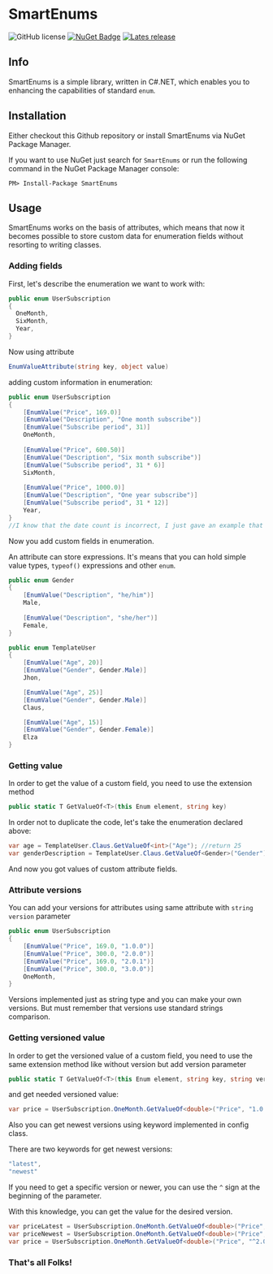 # SmartEnums 
![GitHub license](https://img.shields.io/badge/license-MIT-blue.svg)
[![NuGet Badge](https://buildstats.info/nuget/SmartEnums)](https://www.nuget.org/packages/SmartEnums/)
[![Lates release](https://github.com/ClausStolz/SmartEnums/actions/workflows/master.yml/badge.svg)](https://github.com/ClausStolz/SmartEnums/actions/workflows/master.yml)

## Info
SmartEnums is a simple library, written in C#.NET, which enables you to enhancing the capabilities of standard `enum`.

## Installation
Either checkout this Github repository or install SmartEnums via NuGet Package Manager. 

If you want to use NuGet just search for `SmartEnums` or run the following command in the NuGet Package Manager console:

`PM> Install-Package SmartEnums`

## Usage
SmartEnums works on the basis of attributes, which means that now it becomes possible to store custom data for enumeration fields without resorting to writing classes.


### Adding fields
First, let's describe the enumeration we want to work with:
```csharp
public enum UserSubscription
{
  OneMonth,
  SixMonth, 
  Year,
}
```
Now using attribute 
```csharp 
EnumValueAttribute(string key, object value)
``` 
adding custom information in enumeration:

```csharp
public enum UserSubscription
{
    [EnumValue("Price", 169.0)]
    [EnumValue("Description", "One month subscribe")]
    [EnumValue("Subscribe period", 31)]
    OneMonth,
    
    [EnumValue("Price", 600.50)]
    [EnumValue("Description", "Six month subscribe")]
    [EnumValue("Subscribe period", 31 * 6)]
    SixMonth, 
    
    [EnumValue("Price", 1000.0)]
    [EnumValue("Description", "One year subscribe")]
    [EnumValue("Subscribe period", 31 * 12)]
    Year,
}
//I know that the date count is incorrect, I just gave an example that you can store any data
```
Now you add custom fields in enumeration.


An attribute can store expressions. It's means that you can hold simple value types, `typeof()` expressions and other `enum`.
```csharp
public enum Gender
{
    [EnumValue("Description", "he/him")]
    Male,
    
    [EnumValue("Description", "she/her")]
    Female,
}

public enum TemplateUser
{
    [EnumValue("Age", 20)]
    [EnumValue("Gender", Gender.Male)]
    Jhon,

    [EnumValue("Age", 25)]
    [EnumValue("Gender", Gender.Male)]
    Claus,

    [EnumValue("Age", 15)]
    [EnumValue("Gender", Gender.Female)]
    Elza
}
```

### Getting value
In order to get the value of a custom field, you need to use the extension method 

```csharp
public static T GetValueOf<T>(this Enum element, string key)
```

In order not to duplicate the code, let's take the enumeration declared above:
```csharp
var age = TemplateUser.Claus.GetValueOf<int>("Age"); //return 25
var genderDescription = TemplateUser.Claus.GetValueOf<Gender>("Gender").GetValueOf<string>("Description"); //return "he/him"
```
And now you got values of custom attribute fields.

### Attribute versions
You can add your versions for attributes using same attribute with `string version` parameter

```csharp
public enum UserSubscription
{
    [EnumValue("Price", 169.0, "1.0.0")]
    [EnumValue("Price", 300.0, "2.0.0")]
    [EnumValue("Price", 169.0, "2.0.1")]
    [EnumValue("Price", 300.0, "3.0.0")]
    OneMonth,
}
```
Versions implemented just as string type and you can make your own versions. But must remember that versions use standard strings comparison.

### Getting versioned value
In order to get the versioned value of a custom field, you need to use the same extension method like without version but add version parameter
```csharp
public static T GetValueOf<T>(this Enum element, string key, string version)
```
and get needed versioned value:

```csharp
var price = UserSubscription.OneMonth.GetValueOf<double>("Price", "1.0.0"); //return 169.0
```
Also you can get newest versions using keyword implemented in config class.

There are two keywords for get newest versions:
```csharp
"latest",
"newest"
```

If you need to get a specific version or newer, you can use the `^` sign at the beginning of the parameter.

With this knowledge, you can get the value for the desired version.
```csharp
var priceLatest = UserSubscription.OneMonth.GetValueOf<double>("Price", "latest"); //return 300.0
var priceNewest = UserSubscription.OneMonth.GetValueOf<double>("Price", "newest"); //return 300.0
var price = UserSubscription.OneMonth.GetValueOf<double>("Price", "^2.0.0"); //return 300.0
```

### That's all Folks!
